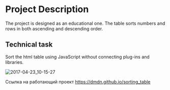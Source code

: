 # Project Description
The project is designed as an educational one. The table sorts numbers and rows in both ascending and descending order.

## Technical task
Sort the html table using JavaScript without connecting plug-ins and libraries.

![2017-04-23_10-15-27](https://cloud.githubusercontent.com/assets/19373990/25311613/5043791a-280e-11e7-8a32-4fb2a5fe97c0.png)

Ссылка на работающий проект https://dmdn.github.io/sorting_table
